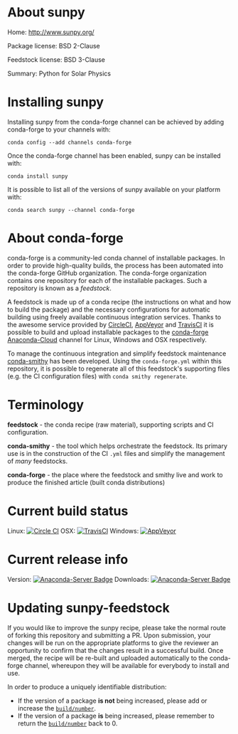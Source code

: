 About sunpy
===========

Home: http://www.sunpy.org/

Package license: BSD 2-Clause

Feedstock license: BSD 3-Clause

Summary: Python for Solar Physics



Installing sunpy
================

Installing sunpy from the conda-forge channel can be achieved by adding conda-forge to your channels with:

```
conda config --add channels conda-forge
```

Once the conda-forge channel has been enabled, sunpy can be installed with:

```
conda install sunpy
```

It is possible to list all of the versions of sunpy available on your platform with:

```
conda search sunpy --channel conda-forge
```


About conda-forge
=================

conda-forge is a community-led conda channel of installable packages.
In order to provide high-quality builds, the process has been automated into the
conda-forge GitHub organization. The conda-forge organization contains one repository 
for each of the installable packages. Such a repository is known as a *feedstock*.

A feedstock is made up of a conda recipe (the instructions on what and how to build
the package) and the necessary configurations for automatic building using freely
available continuous integration services. Thanks to the awesome service provided by
[CircleCI](https://circleci.com/), [AppVeyor](http://www.appveyor.com/)
and [TravisCI](https://travis-ci.org/) it is possible to build and upload installable
packages to the [conda-forge](https://anaconda.org/conda-forge)
[Anaconda-Cloud](http://docs.anaconda.org/) channel for Linux, Windows and OSX respectively.

To manage the continuous integration and simplify feedstock maintenance
[conda-smithy](http://github.com/conda-forge/conda-smithy) has been developed.
Using the ``conda-forge.yml`` within this repository, it is possible to regenerate all of
this feedstock's supporting files (e.g. the CI configuration files) with ``conda smithy regenerate``.


Terminology
===========

**feedstock** - the conda recipe (raw material), supporting scripts and CI configuration.

**conda-smithy** - the tool which helps orchestrate the feedstock.
                   Its primary use is in the construction of the CI ``.yml`` files
                   and simplify the management of *many* feedstocks.

**conda-forge** - the place where the feedstock and smithy live and work to
                  produce the finished article (built conda distributions)

Current build status
====================

Linux: [![Circle CI](https://circleci.com/gh/conda-forge/sunpy-feedstock.svg?style=svg)](https://circleci.com/gh/conda-forge/sunpy-feedstock)
OSX: [![TravisCI](https://travis-ci.org/conda-forge/sunpy-feedstock.svg?branch=master)](https://travis-ci.org/conda-forge/sunpy-feedstock) 
Windows: [![AppVeyor](https://ci.appveyor.com/api/projects/status/github/conda-forge/sunpy-feedstock?svg=True)](https://ci.appveyor.com/project/conda-forge/sunpy-feedstock/branch/master)

Current release info
====================
Version: [![Anaconda-Server Badge](https://anaconda.org/conda-forge/sunpy/badges/version.svg)](https://anaconda.org/conda-forge/sunpy)
Downloads: [![Anaconda-Server Badge](https://anaconda.org/conda-forge/sunpy/badges/downloads.svg)](https://anaconda.org/conda-forge/sunpy)


Updating sunpy-feedstock
========================

If you would like to improve the sunpy recipe, please take the normal
route of forking this repository and submitting a PR. Upon submission, your changes will
be run on the appropriate platforms to give the reviewer an opportunity to confirm that the
changes result in a successful build. Once merged, the recipe will be re-built and uploaded
automatically to the conda-forge channel, whereupon they will be available for everybody to
install and use.

In order to produce a uniquely identifiable distribution:
 * If the version of a package **is not** being increased, please add or increase
   the [``build/number``](http://conda.pydata.org/docs/building/meta-yaml.html#build-number-and-string). 
 * If the version of a package **is** being increased, please remember to return
   the [``build/number``](http://conda.pydata.org/docs/building/meta-yaml.html#build-number-and-string)
   back to 0.
